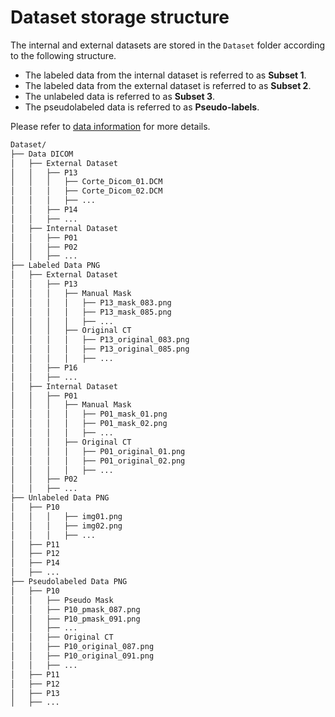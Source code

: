 # Dataset storage structure

The internal and external datasets are stored in the `Dataset` folder according to the following structure. 

- The labeled data from the internal dataset is referred to as **Subset 1**.
- The labeled data from the external dataset is referred to as **Subset 2**.
- The unlabeled data is referred to as **Subset 3**.
- The pseudolabeled data is referred to as **Pseudo-labels**.

Please refer to [data information](https://github.com/BYO-UPM/Craneal_CT/blob/main/Documents/dataset_information.pdf) for more details.

```bash
Dataset/
├── Data DICOM
│   ├── External Dataset
│   │   ├── P13
│   │   │   ├── Corte_Dicom_01.DCM
│   │   │   ├── Corte_Dicom_02.DCM
│   │   │   ├── ...
│   │   ├── P14
│   │   ├── ...
│   ├── Internal Dataset
│   │   ├── P01
│   │   ├── P02
│   │   ├── ...
├── Labeled Data PNG
│   ├── External Dataset
│   │   ├── P13
│   │   │   ├── Manual Mask
│   │   │   │   ├── P13_mask_083.png
│   │   │   │   ├── P13_mask_085.png
│   │   │   │   ├── ...
│   │   │   ├── Original CT
│   │   │   │   ├── P13_original_083.png
│   │   │   │   ├── P13_original_085.png
│   │   │   │   ├── ...
│   │   ├── P16
│   │   ├── ...
│   ├── Internal Dataset
│   │   ├── P01
│   │   │   ├── Manual Mask
│   │   │   │   ├── P01_mask_01.png
│   │   │   │   ├── P01_mask_02.png
│   │   │   │   ├── ...
│   │   │   ├── Original CT
│   │   │   │   ├── P01_original_01.png
│   │   │   │   ├── P01_original_02.png
│   │   │   │   ├── ...
│   │   ├── P02
│   │   ├── ...
├── Unlabeled Data PNG
│   ├── P10
│   │   │   ├── img01.png
│   │   │   ├── img02.png
│   │   │   ├── ...
│   ├── P11
│   ├── P12
│   ├── P14
│   ├── ...
├── Pseudolabeled Data PNG
│   ├── P10
│   │   ├── Pseudo Mask
│   │   ├── P10_pmask_087.png
│   │   ├── P10_pmask_091.png
│   │   ├── ...
│   │   ├── Original CT
│   │   ├── P10_original_087.png
│   │   ├── P10_original_091.png
│   │   ├── ...
│   ├── P11
│   ├── P12
│   ├── P13
│   ├── ...
```
